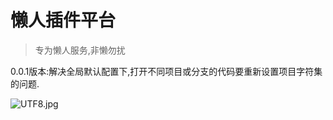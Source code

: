 <!-- Plugin description -->
# 懒人插件平台

> 专为懒人服务,非懒勿扰

0.0.1版本:解决全局默认配置下,打开不同项目或分支的代码要重新设置项目字符集的问题.

![UTF8.jpg](image%2FUTF8.jpg)

<!-- Plugin description end -->